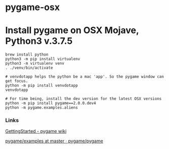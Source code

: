 # pygame-osx


# Install pygame on OSX Mojave, Python3 v.3.7.5

```
brew install python
python3 -m pip install virtualenv
python3 -m virtualenv venv
. ./venv/bin/activate

# venvdotapp helps the python be a mac 'app'. So the pygame window can get focus.
python -m pip install venvdotapp
venvdotapp

# For time being, install the dev version for the latest OSX versions
python -m pip install pygame==2.0.0.dev4
python -m pygame.examples.aliens
```

### Links

[GettingStarted - pygame wiki](https://www.pygame.org/wiki/GettingStarted#Mac%20installation)

[pygame/examples at master · pygame/pygame](https://github.com/pygame/pygame/tree/master/examples)

